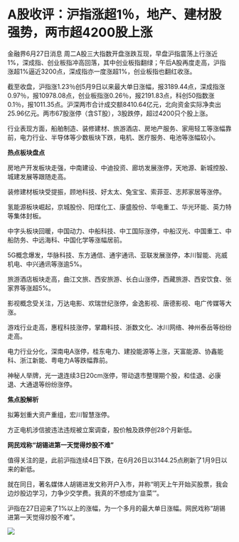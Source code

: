 

# A股收评：沪指涨超1％，地产、建材股强势，两市超4200股上涨

金融界6月27日消息
周二A股三大指数开盘涨跌互现，早盘沪指震荡上行涨近1%，深成指、创业板指冲高回落，其中创业板指翻绿；午后A股再度走高，沪指涨超1%逼近3200点，深成指亦一度涨超1%，创业板指也翻红收涨。

截至收盘，沪指涨1.23％创5月9日以来最大单日涨幅，报3189.44点，深成指涨0.97％，报10978.08点，创业板指涨0.26％，报2191.83点，科创50指数涨0.1％，报1011.35点。沪深两市合计成交额8410.64亿元，北向资金实际净卖出25.96亿元。两市67股涨停（含ST股），3股跌停，超过4200只个股上涨。

行业表现方面，船舶制造、装修建材、旅游酒店、房地产服务、家用轻工等涨幅靠前，电力行业、半导体等少数板块下跌，电机、医疗服务、电池等涨幅较小。

**热点板块盘点**

房地产开发板块走强，中南建设、中迪投资、廊坊发展涨停，天地源、新城控股、城建发展等跟随走高。

装修建材板块受提振，顾地科技、好太太、兔宝宝、索菲亚、志邦家居等涨停。

氢能源板块崛起，京城股份、阳煤化工、康盛股份、华电重工、华光环能、英力特等集体封板。

中字头板块回暖，中国动力、中船科技、中工国际涨停，中船汉光、中国重工、中船防务、中远海科、中国化学等涨幅居前。

5G概念爆发，华脉科技、东方通信、通宇通讯、亚联发展涨停，本川智能、兆威机电、中兴通讯等涨逾5%。

旅游酒店板块走高，曲江文旅、西安旅游、长白山涨停，西藏旅游、西安饮食、张家界等涨超5%。

影视概念受关注，万达电影、欢瑞世纪涨停，金逸影视、唐德影视、电广传媒等大涨。

游戏行业走高，惠程科技涨停，掌趣科技、浙数文化、冰川网络、神州泰岳等纷纷走高。

电力行业分化，深南电A涨停，桂东电力、建投能源等上涨，天富能源、协鑫能科、浙江新能、粤电力A等跌幅靠前。

神秘人举牌，光一退连续3日20cm涨停，带动退市整理期个股，和佳退、必康退、大通退等纷纷涨停。

**焦点股解析**

拟筹划重大资产重组，宏川智慧涨停。

方正电机涉信披违法违规被立案调查，股价触及跌停创28个月新低。

**网民戏称“胡锡进第一天觉得炒股不难”**

值得关注的是，此前沪指连续4日下跌，在6月26日以3144.25点刷新了1月9日以来的新低。

就在同日，著名媒体人胡锡进发文称开户入市，并称“明天上午开始买股票，我会边炒股边学习，力争少交学费。我真的不想成为‘韭菜’”。

沪指在27日迎来了1%以上的涨幅，为一个多月的最大单日涨幅。网民戏称“胡锡进第一天觉得炒股不难”。

![](https://inews.gtimg.com/om_bt/OJ1G03xzXO7FHY8xIaDdzRWzU7pQFouJAjHkGpY4TJI78AA/1000)


